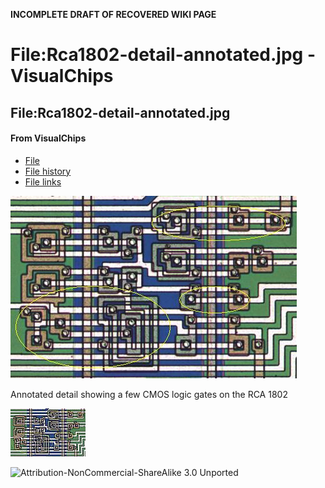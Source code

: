 **INCOMPLETE DRAFT OF RECOVERED WIKI PAGE**

# File:Rca1802-detail-annotated.jpg - VisualChips


	

	
	


## File:Rca1802-detail-annotated.jpg


	

		


#### From VisualChips


		

		

		

- [File](#file)
- [File history](#filehistory)
- [File links](#filelinks)

![File:Rca1802-detail-annotated.jpg](images/f/f4/Rca1802-detail-annotated.jpg)


Annotated detail showing a few CMOS logic gates on the RCA 1802



![Thumbnail for version as of 17:24, 12 March 2011](images/thumb/f/f4/Rca1802-detail-annotated.jpg/120px-Rca1802-detail-annotated.jpg)



![Attribution-NonCommercial-ShareAlike 3.0 Unported](http://i.creativecommons.org/l/by-nc-sa/3.0/88x31.png)

